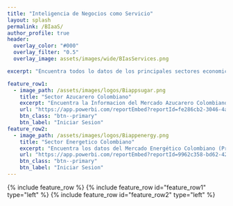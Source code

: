 ```yaml
---
title: "Inteligencia de Negocios como Servicio"
layout: splash
permalink: /BIaaS/
author_profile: true
header:
  overlay_color: "#000"
  overlay_filter: "0.5"  
  overlay_image: assets/images/wide/BIasServices.png

excerpt: "Encuentra todos lo datos de los principales sectores economicos colombianos, en solo lugar. "

feature_row1:
  - image_path: /assets/images/logos/Biappsugar.png
    title: "Sector Azucarero Colombiano"
    excerpt: "Encuentra la Informacion del Mercado Azucarero Colombiano en un solo lugar (Precios, Clima, Tasa de cambio, Aranceles, Previsiones, Noticias)"
    url: "https://app.powerbi.com/reportEmbed?reportId=fe286cb2-3046-4a8d-af7d-40f6f017893a&autoAuth=true&ctid=635d61c7-0e25-4953-a017-5fe70e21d5cd"
    btn_class: "btn--primary"
    btn_label: "Iniciar Sesion"
feature_row2:
  - image_path: /assets/images/logos/Biappenergy.png
    title: "Sector Energetico Colombiano"
    excerpt: "Encuentra los datos del Mercado Energético Colombiano (Precios, Clima, Proyecciones, Noticias)"
    url: "https://app.powerbi.com/reportEmbed?reportId=9962c358-bd62-423b-999d-bc28c68f1edc&autoAuth=true&ctid=635d61c7-0e25-4953-a017-5fe70e21d5cd"
    btn_class: "btn--primary"
    btn_label: "Iniciar Sesion"
---
```


{% include feature_row %}
{% include feature_row id="feature_row1" type="left" %}
{% include feature_row id="feature_row2" type="left" %}
